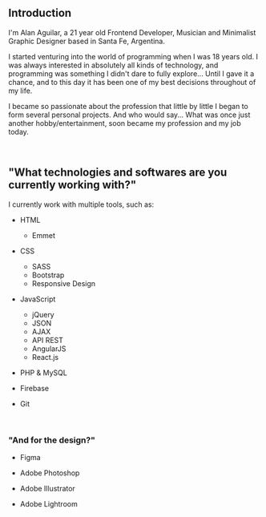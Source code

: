 ## Introduction

I'm Alan Aguilar, a 21 year old Frontend Developer, Musician and Minimalist Graphic Designer based in Santa Fe, Argentina.

I started venturing into the world of programming when I was 18 years old. I was always interested in absolutely all kinds of technology, and programming was something I didn't dare to fully explore... Until I gave it a chance, and to this day it has been one of my best decisions throughout of my life.

I became so passionate about the profession that little by little I began to form several personal projects. And who would say... What was once just another hobby/entertainment, soon became my profession and my job today.

<br>

## "What technologies and softwares are you currently working with?"

I currently work with multiple tools, such as:

  - HTML
    - Emmet

  - CSS
    - SASS
    - Bootstrap
    - Responsive Design

  - JavaScript
    - jQuery
    - JSON
    - AJAX
    - API REST
    - AngularJS
    - React.js

  - PHP & MySQL

  - Firebase

  - Git
<br>

### "And for the design?"

  - Figma

  - Adobe Photoshop

  - Adobe Illustrator

  - Adobe Lightroom
